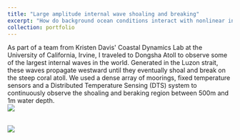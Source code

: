 ```yaml
---
title: "Large amplitude internal wave shoaling and breaking"
excerpt: "How do background ocean conditions interact with nonlinear internal waves to affect shoaling and breaking dynamics? We sampled some of the largest internal waves in the world to find out.<br/><img src='/images/FOCableDeploy.jpg'>"
collection: portfolio
---
```


As part of a team from Kristen Davis' Coastal Dynamics Lab at the University of California, Irvine, I traveled to Dongsha Atoll to observe some of the largest internal waves in the world. Generated in the Luzon strait, these waves propagate westward until they eventually shoal and break on the steep coral atoll. We used a dense array of moorings, fixed temperature sensors and a Distributed Temperature Sensing (DTS) system to continuously observe the shoaling and beraking region between 500m and 1m water depth.
<br/><img src='/images/Greg_scaffold.jpg'>

<br/><img src='/images/Dongsha_dive.jpg'>

